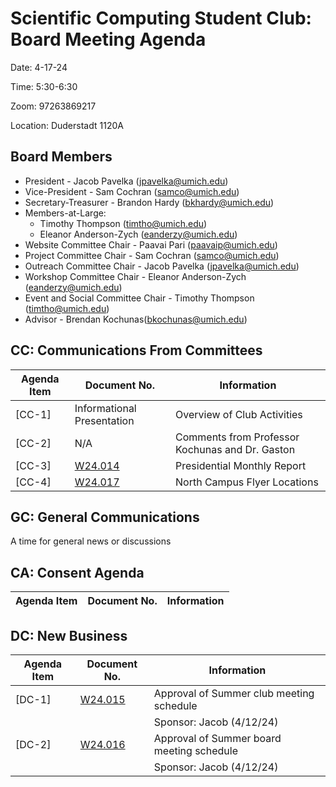 # Scientific Computing Student Club: Board Meeting Agenda

Date: 4-17-24

Time: 5:30-6:30

Zoom: 97263869217

Location: Duderstadt 1120A
## Board Members
- President - Jacob Pavelka (jpavelka@umich.edu)
- Vice-President - Sam Cochran (samco@umich.edu)
- Secretary-Treasurer - Brandon Hardy (bkhardy@umich.edu)
- Members-at-Large:
  - Timothy Thompson (timtho@umich.edu)
  - Eleanor Anderson-Zych (eanderzy@umich.edu)
- Website Committee Chair - Paavai Pari (paavaip@umich.edu)
- Project Committee Chair - Sam Cochran (samco@umich.edu)
- Outreach Committee Chair - Jacob Pavelka (jpavelka@umich.edu)
- Workshop Committee Chair - Eleanor Anderson-Zych (eanderzy@umich.edu)
- Event and Social Committee Chair - Timothy Thompson (timtho@umich.edu)
- Advisor - Brendan Kochunas(bkochunas@umich.edu)
## CC: Communications From Committees
|Agenda Item|Document No.| Information|
|-|-|-|
|[CC-1]|  Informational Presentation|Overview of Club Activities|
|[CC-2]|  N/A|Comments from Professor Kochunas and Dr. Gaston|
|[CC-3]|  [W24.014](../memorandums/W24-014.md)|Presidential Monthly Report|
|[CC-4]|  [W24.017](../memorandums/W24-017.md)|North Campus Flyer Locations|

## GC: General Communications
A time for general news or discussions
## CA: Consent Agenda
|Agenda Item|Document No.| Information|
|-|-|-|

## DC: New Business
|Agenda Item|Document No.| Information|
|-|-|-|
|[DC-1]|  [W24.015](../legislation/W24-015.md)|Approval of Summer club meeting schedule
|||Sponsor: Jacob (4/12/24)
|[DC-2]|  [W24.016](../legislation/W24-016.md)|Approval of Summer board meeting schedule
|||Sponsor: Jacob (4/12/24)
